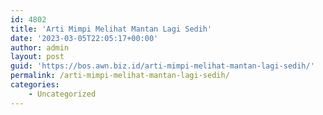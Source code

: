 ```yaml
---
id: 4802
title: 'Arti Mimpi Melihat Mantan Lagi Sedih'
date: '2023-03-05T22:05:17+00:00'
author: admin
layout: post
guid: 'https://bos.awn.biz.id/arti-mimpi-melihat-mantan-lagi-sedih/'
permalink: /arti-mimpi-melihat-mantan-lagi-sedih/
categories:
    - Uncategorized
---
```


